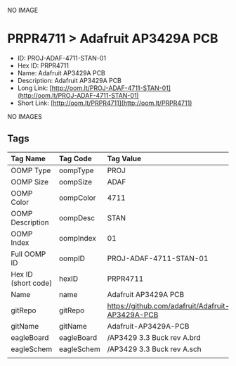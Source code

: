 


  
NO IMAGE  
# PRPR4711 > Adafruit AP3429A PCB

- ID: PROJ-ADAF-4711-STAN-01
- Hex ID: PRPR4711
- Name: Adafruit AP3429A PCB
- Description: Adafruit AP3429A PCB
- Long Link: [http://oom.lt/PROJ-ADAF-4711-STAN-01](http://oom.lt/PROJ-ADAF-4711-STAN-01)
- Short Link: [http://oom.lt/PRPR4711](http://oom.lt/PRPR4711)
  
NO IMAGES  
## Tags
  

|Tag Name|Tag Code|Tag Value|
| :--- | :--- | :--- |
|OOMP Type|oompType|PROJ|
|OOMP Size|oompSize|ADAF|
|OOMP Color|oompColor|4711|
|OOMP Description|oompDesc|STAN|
|OOMP Index|oompIndex|01|
|Full OOMP ID|oompID|PROJ-ADAF-4711-STAN-01|
|Hex ID (short code)|hexID|PRPR4711|
|Name|name|Adafruit AP3429A PCB|
|gitRepo|gitRepo|https://github.com/adafruit/Adafruit-AP3429A-PCB|
|gitName|gitName|Adafruit-AP3429A-PCB|
|eagleBoard|eagleBoard|/AP3429 3.3 Buck rev A.brd|
|eagleSchem|eagleSchem|/AP3429 3.3 Buck rev A.sch|
||||
